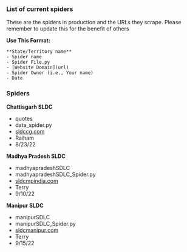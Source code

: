 ### List of current spiders 
These are the spiders in production and the URLs they scrape. Please remember to update this for the benefit of others


**Use This Format:**
```
**State/Territory name**
- Spider name
- Spider File.py
- [Website Domain](url) 
- Spider Owner (i.e., Your name)
- Date
```


### Spiders

**Chattisgarh SLDC**
- quotes
- data_spider.py
- [sldccg.com](https://sldccg.com/trans.php) 
- Raiham
- 8/23/22

**Madhya Pradesh SLDC**
- madhyapradeshSDLC
- madhyapradeshSDLC_Spider.py
- [sldcmpindia.com](http://www.sldcmpindia.com/) 
- Terry
- 9/10/22

**Manipur SLDC**
- manipurSDLC
- manipurSDLC_Spider.py
- [sldcmanipur.com](https://sldcmanipur.com/) 
- Terry
- 9/15/22

